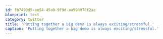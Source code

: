 ```yaml
---
id: fb7493d5-ee54-45a0-9f9d-aa998078f2ae
blueprint: text
category: twitter
title: 'Putting together a big demo is always exciting/stressful.'
caption: 'Putting together a big demo is always exciting/stressful.'
---
```

